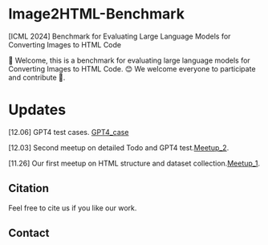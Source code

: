 # Image2HTML-Benchmark
[ICML 2024] Benchmark for Evaluating Large Language Models for Converting Images to HTML Code 


👋 Welcome, this is a benchmark for evaluating large language models for Converting Images to HTML Code. 😊 We welcome everyone to participate and contribute 🌟.

# Updates
[12.06] GPT4 test cases. [GPT4_case](./Meetup)

[12.03] Second meetup on detailed Todo and GPT4 test.[Meetup_2](./Meetup).

[11.26] Our first meetup on HTML structure and dataset collection.[Meetup_1](./Meetup).



## Citation

Feel free to cite us if you like our work.


## Contact



